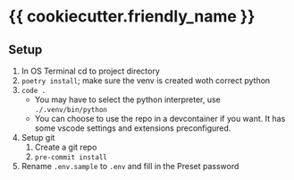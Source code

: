 # {{ cookiecutter.friendly_name }}

## Setup

1. In OS Terminal cd to project directory
2. `poetry install`; make sure the venv is created woth correct python
3. `code .`
   - You may have to select the python interpreter, use `./.venv/bin/python`
   - You can choose to use the repo in a devcontainer if you want. It has some vscode settings and extensions preconfigured.
4. Setup git
   1. Create a git repo
   2. `pre-commit install`
5. Rename `.env.sample` to `.env` and fill in the Preset password

